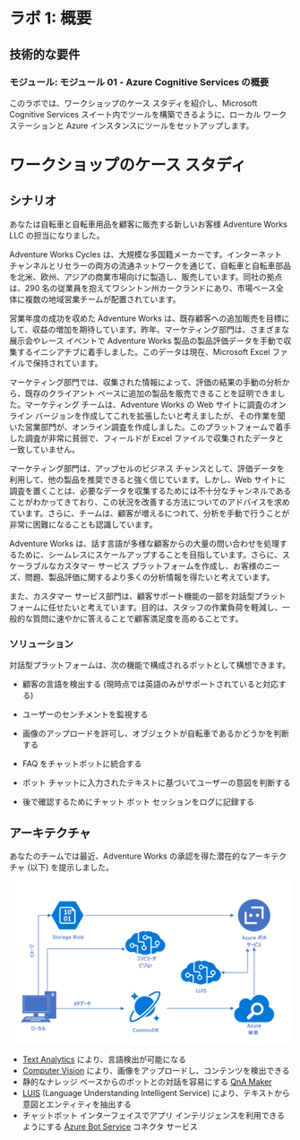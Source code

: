 ﻿---
lab:
    title: 'ラボ 1: 概要'
    module: 'モジュール 1: Azure Cognitive Services の概要'
---

# ラボ 1: 概要

## 技術的な要件

### モジュール: モジュール 01 - Azure Cognitive Services の概要

このラボでは、ワークショップのケース スタディを紹介し、Microsoft Cognitive Services スイート内でツールを構築できるように、ローカル ワークステーションと Azure インスタンスにツールをセットアップします。

# ワークショップのケース スタディ
## シナリオ

あなたは自転車と自転車用品を顧客に販売する新しいお客様 Adventure Works LLC の担当になりました。

Adventure Works Cycles は、大規模な多国籍メーカーです。インターネット チャンネルとリセラーの両方の流通ネットワークを通じて、自転車と自転車部品を北米、欧州、アジアの商業市場向けに製造し、販売しています。同社の拠点は、290 名の従業員を抱えてワシントン州カークランドにあり、市場ベース全体に複数の地域営業チームが配置されています。

営業年度の成功を収めた Adventure Works は、既存顧客への追加販売を目標にして、収益の増加を期待しています。昨年、マーケティング部門は、さまざまな展示会やレース イベントで Adventure Works 製品の製品評価データを手動で収集するイニシアチブに着手しました。このデータは現在、Microsoft Excel ファイルで保持されています。

マーケティング部門では、収集された情報によって、評価の結果の手動の分析から、既存のクライアント ベースに追加の製品を販売できることを証明できました。マーケティング チームは、Adventure Works の Web サイトに調査のオンライン バージョンを作成してこれを拡張したいと考えましたが、その作業を聞いた営業部門が、オンライン調査を作成しました。このプラットフォームで着手した調査が非常に貧弱で、フィールドが Excel ファイルで収集されたデータと一致していません。

マーケティング部門は、アップセルのビジネス チャンスとして、評価データを利用して、他の製品を推奨できると強く信じています。しかし、Web サイトに調査を置くことは、必要なデータを収集するためには不十分なチャンネルであることがわかってきており、この状況を改善する方法についてのアドバイスを求めています。さらに、チームは、顧客が増えるにつれて、分析を手動で行うことが非常に困難になることも認識しています。

 Adventure Works は、話す言語が多様な顧客からの大量の問い合わせを処理するために、シームレスにスケールアップすることを目指しています。さらに、スケーラブルなカスタマー サービス プラットフォームを作成し、お客様のニーズ、問題、製品評価に関するより多くの分析情報を得たいと考えています。

また、カスタマー サービス部門は、顧客サポート機能の一部を対話型プラットフォームに任せたいと考えています。目的は、スタッフの作業負荷を軽減し、一般的な質問に速やかに答えることで顧客満足度を高めることです。

### ソリューション

対話型プラットフォームは、次の機能で構成されるボットとして構想できます。

- 顧客の言語を検出する (現時点では英語のみがサポートされていると対応する)

- ユーザーのセンチメントを監視する

- 画像のアップロードを許可し、オブジェクトが自転車であるかどうかを判断する

- FAQ をチャットボットに統合する

- ボット チャットに入力されたテキストに基づいてユーザーの意図を判断する

- 後で確認するためにチャット ボット セッションをログに記録する

## アーキテクチャ

あなたのチームでは最近、Adventure Works の承認を得た潜在的なアーキテクチャ (以下) を提示しました。

![アーキテクチャ](../images/AI_Immersion_Arch.png)


* [Text Analytics](https://azure.microsoft.com/ja-jp/services/cognitive-services/text-analytics/) により、言語検出が可能になる
* [Computer Vision](https://azure.microsoft.com/ja-jp/services/cognitive-services/computer-vision/) により、画像をアップロードし、コンテンツを検出できる
* 静的なナレッジ ベースからのボットとの対話を容易にする [QnA Maker](https://azure.microsoft.com/ja-jp/services/cognitive-services/qna-maker/)
* [LUIS](https://docs.microsoft.com/ja-jp/azure/cognitive-services/LUIS/Home) (Language Understanding Intelligent Service)
により、テキストから意図とエンティティを抽出する
* チャットボット インターフェイスでアプリ インテリジェンスを利用できるようにする [Azure Bot Service](https://azure.microsoft.com/ja-jp/services/bot-service/) コネクタ サービス
